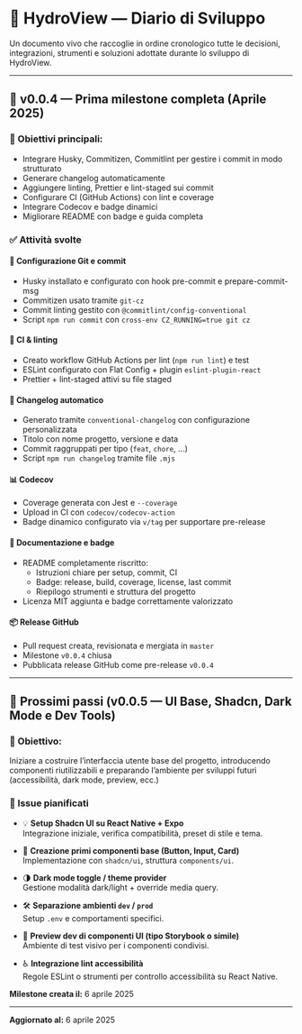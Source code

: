 # 📘 HydroView — Diario di Sviluppo

Un documento vivo che raccoglie in ordine cronologico tutte le decisioni, integrazioni, strumenti e soluzioni adottate durante lo sviluppo di HydroView.

---

## 📅 v0.0.4 — Prima milestone completa (Aprile 2025)

### 🎯 Obiettivi principali:
- Integrare Husky, Commitizen, Commitlint per gestire i commit in modo strutturato
- Generare changelog automaticamente
- Aggiungere linting, Prettier e lint-staged sui commit
- Configurare CI (GitHub Actions) con lint e coverage
- Integrare Codecov e badge dinamici
- Migliorare README con badge e guida completa

### ✅ Attività svolte

#### 🔧 Configurazione Git e commit
- Husky installato e configurato con hook pre-commit e prepare-commit-msg
- Commitizen usato tramite `git-cz`
- Commit linting gestito con `@commitlint/config-conventional`
- Script `npm run commit` con `cross-env CZ_RUNNING=true git cz`

#### 🧪 CI & linting
- Creato workflow GitHub Actions per lint (`npm run lint`) e test
- ESLint configurato con Flat Config + plugin `eslint-plugin-react`
- Prettier + lint-staged attivi su file staged

#### 📝 Changelog automatico
- Generato tramite `conventional-changelog` con configurazione personalizzata
- Titolo con nome progetto, versione e data
- Commit raggruppati per tipo (`feat`, `chore`, ...)
- Script `npm run changelog` tramite file `.mjs`

#### 📊 Codecov
- Coverage generata con Jest e `--coverage`
- Upload in CI con `codecov/codecov-action`
- Badge dinamico configurato via `v/tag` per supportare pre-release

#### 📄 Documentazione e badge
- README completamente riscritto:
    - Istruzioni chiare per setup, commit, CI
    - Badge: release, build, coverage, license, last commit
    - Riepilogo strumenti e struttura del progetto
- Licenza MIT aggiunta e badge correttamente valorizzato

#### 📦 Release GitHub
- Pull request creata, revisionata e mergiata in `master`
- Milestone `v0.0.4` chiusa
- Pubblicata release GitHub come pre-release `v0.0.4`

---

## 🔮 Prossimi passi (v0.0.5 — UI Base, Shadcn, Dark Mode e Dev Tools)

### 🎯 Obiettivo:
Iniziare a costruire l’interfaccia utente base del progetto, introducendo componenti riutilizzabili e preparando l’ambiente per sviluppi futuri (accessibilità, dark mode, preview, ecc.)

### 🧩 Issue pianificati

- 💡 **Setup Shadcn UI su React Native + Expo**  
  Integrazione iniziale, verifica compatibilità, preset di stile e tema.

- 🧩 **Creazione primi componenti base (Button, Input, Card)**  
  Implementazione con `shadcn/ui`, struttura `components/ui`.

- 🌗 **Dark mode toggle / theme provider**  
  Gestione modalità dark/light + override media query.

- 🛠️ **Separazione ambienti `dev` / `prod`**  
  Setup `.env` e comportamenti specifici.

- 👀 **Preview dev di componenti UI (tipo Storybook o simile)**  
  Ambiente di test visivo per i componenti condivisi.

- ♿ **Integrazione lint accessibilità**  
  Regole ESLint o strumenti per controllo accessibilità su React Native.

**Milestone creata il:** 6 aprile 2025

---
**Aggiornato al:** 6 aprile 2025
